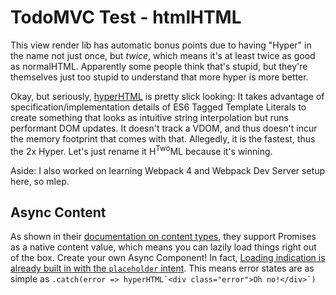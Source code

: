 TodoMVC Test - htmlHTML
=======================

This view render lib has automatic bonus points due to having "Hyper" in the name not just once, but _twice_, which means it's at least twice as good as normalHTML.  Apparently some people think that's stupid, but they're themselves just too stupid to understand that more hyper is more better.

Okay, but seriously, [hyperHTML](https://viperhtml.js.org/hyperhtml/documentation) is pretty slick looking: It takes advantage of specification/implementation details of ES6 Tagged Template Literals to create something that looks as intuitive string interpolation but runs performant DOM updates.  It doesn't track a VDOM, and thus doesn't incur the memory footprint that comes with that.  Allegedly, it is the fastest, thus the 2x Hyper.  Let's just rename it H<sup>Two</sup>ML because it's winning.

Aside: I also worked on learning Webpack 4 and Webpack Dev Server setup here, so mlep.



## Async Content

As shown in their [documentation on content types](https://viperhtml.js.org/hyperhtml/documentation/?_sm_au_=iJVkjmLRRrNN23PR#essentials-8), they support Promises as a native content value, which means you can lazily load things right out of the box.  Create your own Async Component!  In fact, [Loading indication is already built in with the `placeholder` intent](https://viperhtml.js.org/hyperhtml/documentation/?_sm_au_=iJVkjmLRRrNN23PR#essentials-10).  This means error states are as simple as ``.catch(error => hyperHTML`<div class="error">Oh no!</div>`)``
